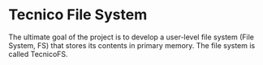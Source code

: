 # Tecnico File System

The ultimate goal of the project is to develop a user-level file system (File System, FS) that stores its contents in primary memory. The file system is called TecnicoFS.
